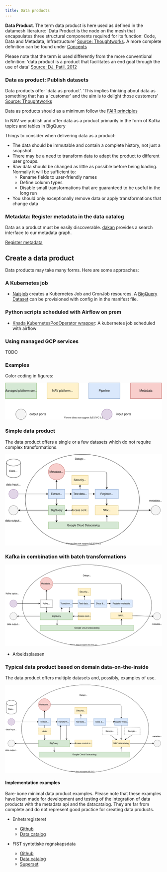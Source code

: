 ```yaml
---
title: Data products 
---
```


**Data Product**. The term data product is here used as defined in the datamesh literature: 'Data Product is the node on the mesh that encapsulates three structural components required for its function: Code, Data and Metadata, Infrastructure' [Source: Thoughtworks](https://www.thoughtworks.com/what-we-do/data-and-ai/data-mesh). A more complete definition can be found under [Concepts](/concepts/data-product)

Please note that the term is used differently from the more conventional definition: 'data product is a product that facilitates an end goal through the use of data' [Source: DJ. Patil. 2012](http://radar.oreilly.com/2012/07/data-jujitsu.html)

### **Data as product:** Publish datasets

Data products offer 'data as product'. 'This implies thinking about data as something that has a 'customer' and the aim is to delight those customers' [Source: Thoughtworks](https://www.thoughtworks.com/what-we-do/data-and-ai/data-mesh)

Data as products should as a minimum follow the [FAIR principles](https://en.wikipedia.org/wiki/FAIR_data)

In NAV we publish and offer data as a product primarily in the form of Kafka topics and tables in BigQuery

Things to consider when delivering data as a product:
* The data should be immutable and contain a complete history, not just a snapshot.
* There may be a need to transform data to adapt the product to different user groups.
* Raw data should be changed as little as possible before being loading. Normally it will be sufficient to:
  * Rename fields to user-friendly names
  * Define column types
  * Disable small transformations that are guaranteed to be useful in the long run
* You should only exceptionally remove data or apply transformations that change data

### **Metadata:** Register metadata in the data catalog

Data as a product must be easily discoverable. [dakan](https://github.com/navikt/dakan) provides a search interface to our metadata graph. 

[Register metadata](/share-data/register)


## Create a data product

Data products may take many forms. Here are some approaches:

### A Kubernetes job

* <a href='https://doc.nais.io/naisjob/'>Naisjob</a> creates a Kubernetes Job and CronJob resources. A <a href='https://doc.nais.io/persistence/bigquery/'>BigQuery Dataset</a> can be provisioned with config in in the manifest file.


### Python scripts scheduled with Airflow on prem

* <a href='https://github.com/navikt/dataverk-airflow'>Knada KubernetesPodOperator wrapper</a>: A kubernetes job scheduled with airflow

### Using managed GCP services

TODO




<!--
* Ved å forenkle prosessen kan vi gjøre den mer generisk og bombesikker.
* Transformasjon utføret med en serverless plattform er enklere å skalere og enklere å rekjøre enn transformasjon utført i kode kjørt på kubernetes.
* Om transformasjoner kan kodes i SQL senker det terskelen for å lage transformasjoner og flere folk kan bidra.
* Verktøy som dbt kan bidra til god utviklingspraksis.


* Configurable service
  * Code based
    * [MELTANO](https://meltano.com/)
    * [Airbyte](https://airbyte.io/)
    * [Kafka Connect](https://aiven.io/kafka-connect)
    * [Google Dataflow](https://cloud.google.com/dataflow)
  * GUI based
    * [Matillion](https://www.matillion.com/)
    * [Fivetran](https://fivetran.com/)
    * [Stich](https://www.stitchdata.com/)

* Libraries
  * [MELTANO CLI](https://meltano.com/docs/command-line-interface.html#how-to-use-4)
  * NAV Custom
    * Dataverk


Examples

* Netflix datamesh (configurable service)

-->



### Examples 

Color coding in figures:

![Encoding](/img/dataproducts-explication.svg)

### Simple data product

The data product offers a single or a few datasets which do not require complex transformations.

![Enkelt](/img/dataproducts-simple.svg)


### Kafka in combination with batch transformations

![Kafka + Batch](/img/dataproducts-kafka.svg)

* Arbeidsplassen

### Typical data product based on domain data-on-the-inside

The data product offers multiple datasets and, possibly, examples of use.


![Komplett](/img/dataproducts-complete.svg)

#### Implementation examples

Bare-bone minimal data product examples. Please note that these examples have been made for development and testing of the integration of data products with the metadata api and the datacatalog. They are far from complete and do not represent good practice for creating data products.

* Enhetsregisteret
  *   [Github](https://github.com/navikt/knada-naisjobb-test)
  *   [Data catalog](https://data.intern.nav.no/)

* FIST syntetiske regnskapsdata
  * [Github](https://github.com/navikt/dataprodukt_fist-syntetiskedata)
  * [Data catalog](https://data.intern.nav.no/)
  * [Superset](https://superset.intern.nav.no/)
